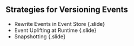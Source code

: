 ## Strategies for Versioning Events

* Rewrite Events in Event Store
{.slide}
* Event Uplifting at Runtime
{.slide}
* Snapshotting
{.slide}